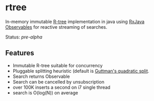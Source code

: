 rtree
=========

In-memory immutable [R-tree](http://en.wikipedia.org/wiki/R-tree) implementation in java using [RxJava Observables](https://github.com/ReactiveX/RxJava) for reactive streaming of searches. 

Status: *pre-alpha*

Features
------------
* Immutable R-tree suitable for concurrency
* Pluggable splitting heuristic (default is [Guttman's quadratic split](http://www-db.deis.unibo.it/courses/SI-LS/papers/Gut84.pdf).
* Search returns Observable 
* Search can be cancelled by unsubscription
* over 100K inserts a second on i7 single thread
* search is O(log(N)) on average

